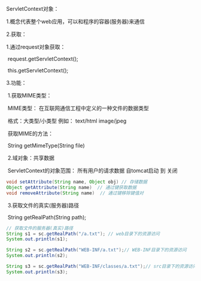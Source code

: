 ServletContext对象：

1.概念代表整个web应用，可以和程序的容器(服务器)来通信

2.获取：

1.通过request对象获取：

​	request.getServletContext();

​	this.getServletContext();

3.功能：

​	1.获取MIME类型：

​		MIME类型：  在互联网通信工程中定义的一种文件的数据类型

​		格式：大类型/小类型    例如：  text/html     image/jpeg

​		获取MIME的方法：

​		String getMimeType(String file)

​	2.域对象：共享数据

​		ServletContext的对象范围：  所有用户的请求数据  自tomcat启动 到  关闭

```java
void setAttribute(String name, Object obj) // 存储数据
Object getAttribute(String name)  // 通过键获取数据
void removeAttribute(String name)  // 通过键移除键值对
```



​	3.获取文件的真实(服务器)路径

​		String getRealPath(String path);

```java
// 获取文件的服务器(真实)路径
String s1 = sc.getRealPath("/a.txt"); // web目录下的资源访问
System.out.println(s1);

String s2 = sc.getRealPath("WEB-INF/a.txt");// WEB-INF目录下的资源访问
System.out.println(s2);

String s3 = sc.getRealPath("WEB-INF/classes/a.txt");// src目录下的资源访问
System.out.println(s3);
```



